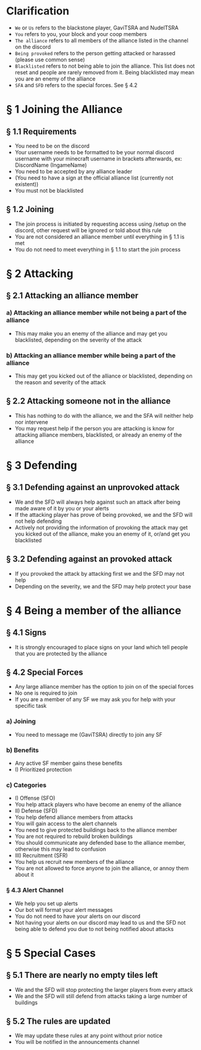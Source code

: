 # __Clarification__
- `We` or `Us` refers to the blackstone player, GaviTSRA and NudelTSRA
- `You` refers to you, your block and your coop members
- `The alliance` refers to all members of the alliance listed in the channel on the discord
- `Being provoked` refers to the person getting attacked or harassed (please use common sense)
- `Blacklisted` refers to not being able to join the alliance. This list does not reset and people are rarely removed from it. Being blacklisted may mean you are an enemy of the alliance
- `SFA` and `SFD` refers to the special forces. See § 4.2

# __§ 1 Joining the Alliance__
## § 1.1 Requirements
- You need to be on the discord
- Your username needs to be formatted to be your normal discord username with your minecraft username in brackets afterwards, ex: DiscordName (IngameName)
- You need to be accepted by any alliance leader
- (You need to have a sign at the official alliance list (currently not existent))
- You must not be blacklisted
## § 1.2 Joining
- The join process is initiated by requesting access using /setup on the discord, other request will be ignored or told about this rule
- You are not considered an alliance member until everything in § 1.1 is met
- You do not need to meet everything in § 1.1 to start the join process

# __§ 2 Attacking__
## § 2.1 Attacking an alliance member
### a) Attacking an alliance member while not being a part of the alliance
- This may make you an enemy of the alliance and may get you blacklisted, depending on the severity of the attack
### b) Attacking an alliance member while being a part of the alliance
- This may get you kicked out of the alliance or blacklisted, depending on the reason and severity of the attack
## § 2.2 Attacking someone not in the alliance
- This has nothing to do with the alliance, we and the SFA will neither help nor intervene
- You may request help if the person you are attacking is know for attacking alliance members, blacklisted, or already an enemy of the alliance

# __§ 3 Defending__
## § 3.1 Defending against an unprovoked attack
- We and the SFD will always help against such an attack after being made aware of it by you or your alerts
- If the attacking player has prove of being provoked, we and the SFD will not help defending
- Actively not providing the information of provoking the attack may get you kicked out of the alliance, make you an enemy of it, or/and get you blacklisted
## § 3.2 Defending against an provoked attack
- If you provoked the attack by attacking first we and the SFD may not help
- Depending on the severity, we and the SFD may help protect your base

# __§ 4 Being a member of the alliance__
## § 4.1 Signs
- It is strongly encouraged to place signs on your land which tell people that you are protected by the alliance
## § 4.2 Special Forces
- Any large alliance member has the option to join on of the special forces
- No one is required to join
- If you are a member of any SF we may ask you for help with your specific task
### a) Joining
- You need to message me (GaviTSRA) directly to join any SF
### b) Benefits
- Any active SF member gains these benefits
- I) Prioritized protection
### c) Categories
- I) Offense (SFO)
 - You help attack players who have become an enemy of the alliance
- II) Defense (SFD)
 - You help defend alliance members from attacks
 - You will gain access to the alert channels
 - You need to give protected buildings back to the alliance member
 - You are not required to rebuild broken buildings
 - You should communicate any defended base to the alliance member, otherwise this may lead to confusion
- III) Recruitment (SFR)
 - You help us recruit new members of the alliance
 - You are not allowed to force anyone to join the alliance, or annoy them about it
### § 4.3 Alert Channel
- We help you set up alerts
- Our bot will format your alert messages
- You do not need to have your alerts on our discord
- Not having your alerts on our discord may lead to us and the SFD not being able to defend you due to not being notified about attacks

# __§ 5 Special Cases__
## § 5.1 There are nearly no empty tiles left
- We and the SFD will stop protecting the larger players from every attack
- We and the SFD will still defend from attacks taking a large number of buildings
## § 5.2 The rules are updated
- We may update these rules at any point without prior notice
- You will be notified in the announcements channel
